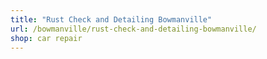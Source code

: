 ```yaml
---
title: "Rust Check and Detailing Bowmanville"
url: /bowmanville/rust-check-and-detailing-bowmanville/
shop: car repair
---
```

